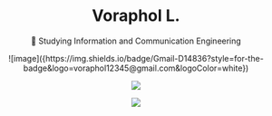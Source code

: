 <h1 align="center">Voraphol L.</h1>

<p align="center">🔭 Studying Information and Communication Engineering</p>
<p align="center">![image]({https://img.shields.io/badge/Gmail-D14836?style=for-the-badge&logo=voraphol12345@gmail.com&logoColor=white})</p>


<p align="center">
  <a href="https://github.com/oatkup1a"><img src="https://github-readme-stats-git-masterrstaa-rickstaa.vercel.app/api/top-langs/?username=oatkup1a&hide_border=true&layout=compact&show_icons=true"></a>
<p align="center">
  <a href="https://github.com/oatkup1a"><img src="https://github-readme-stats.vercel.app/api?username=oatkup1a&show_icons=true&hide_border=true"></a>
